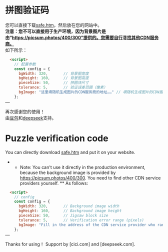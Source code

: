 # 拼图验证码
您可以直接下载[safe.htm](https://github.com/linfangyong/linfangyong.github.io/edit/main/safe.htm)，然后放在您的网站中。  
**注意：您不可以直接用于生产环境，因为背景图片是由“https://picsum.photos/400/300”提供的。您需要自行寻找其他CDN服务商。**  
如下所示：
```html
  <script>
    // 配置参数
    const config = {
      bgWidth: 320,       // 背景图宽度
      bgHeight: 160,      // 背景图高度
      pieceSize: 50,      // 拼图块尺寸
      tolerance: 5,       // 验证误差范围（像素）
      bgImage: "这里填随机生成图片的CDN服务商的地址……" // 填随机生成图片的CDN服务商的地址……
    };
……

```
再次感谢您的使用！  
由[豆包](https://DOUBAO.COM)和[deepseek](HTTPS://DEEPSEEK.COM)支持。  
# Puzzle verification code  
You can directly download [safe.htm](https://github.com/linfangyong/linfangyong.github.io/edit/main/safe.htm) and put it on your website.  
* * Note: You can't use it directly in the production environment, because the background image is provided by https://picsum.photos/400/300. You need to find other CDN service providers yourself. **
As follows:
```html
  <script>
    // config
    const config = {
      bgWidth: 320,       // Background image width
      bgHeight: 160,      // Background image height
      pieceSize: 50,      // Jigsaw block size
      tolerance: 5,       // Verification error range (pixels)
      bgImage: "Fill in the address of the CDN service provider who randomly generated the picture here ..." // 
    };
……

```

Thanks for using！
Support by [cici.com] and [deepseek.com].

